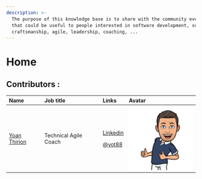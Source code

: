 ```yaml
---
description: >-
  The purpose of this knowledge base is to share with the community everything
  that could be useful to people interested in software development, software
  craftsmanship, agile, leadership, coaching, ...
---
```


# Home

## Contributors :

<table>
  <thead>
    <tr>
      <th style="text-align:left">Name</th>
      <th style="text-align:left">Job title</th>
      <th style="text-align:left">Links</th>
      <th style="text-align:left">Avatar</th>
    </tr>
  </thead>
  <tbody>
    <tr>
      <td style="text-align:left"><a href="https://yoan-thirion.com/">Yoan Thirion</a>
      </td>
      <td style="text-align:left">Technical Agile Coach</td>
      <td style="text-align:left">
        <p><a href="https://www.linkedin.com/in/yoanthirion/">Linkedin</a>
        </p>
        <p><a href="https://twitter.com/yot88">@yot88</a>
        </p>
      </td>
      <td style="text-align:left">
        <img src=".gitbook/assets/image (7).png" alt/>
      </td>
    </tr>
  </tbody>
</table>



